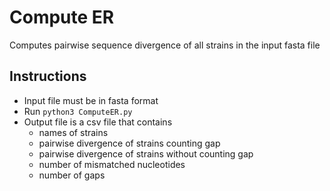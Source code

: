 # Compute ER
Computes pairwise sequence divergence of all strains in the input fasta file

## Instructions
- Input file must be in fasta format
- Run `python3 ComputeER.py`
- Output file is a csv file that contains
  - names of strains
  - pairwise divergence of strains counting gap
  - pairwise divergence of strains without counting gap
  - number of mismatched nucleotides
  - number of gaps
